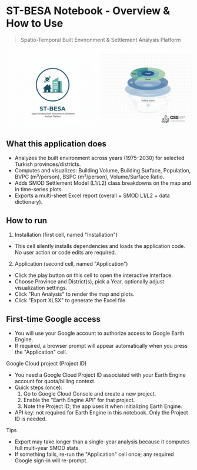 # ST-BESA Notebook - Overview & How to Use
> Spatio-Temporal Built Environment & Settlement Analysis Platform

![ST-BESA Banner](img/st-besa-banner.png)

## What this application does

- Analyzes the built environment across years (1975–2030) for selected Turkish provinces/districts.
- Computes and visualizes: Building Volume, Building Surface, Population, BVPC (m³/person), BSPC (m²/person), Volume/Surface Ratio.
- Adds SMOD Settlement Model (L1/L2) class breakdowns on the map and in time-series plots.
- Exports a multi-sheet Excel report (overall + SMOD L1/L2 + data dictionary).

## How to run

1) Installation (first cell, named "Installation")
- This cell silently installs dependencies and loads the application code. No user action or code edits are required.

2) Application (second cell, named "Application")
- Click the play button on this cell to open the interactive interface.
- Choose Province and District(s), pick a Year, optionally adjust visualization settings.
- Click "Run Analysis" to render the map and plots.
- Click "Export XLSX" to generate the Excel file.

## First‑time Google access

- You will use your Google account to authorize access to Google Earth Engine.
- If required, a browser prompt will appear automatically when you press the "Application" cell.

Google Cloud project (Project ID)
- You need a Google Cloud Project ID associated with your Earth Engine account for quota/billing context.
- Quick steps (once):
  1. Go to Google Cloud Console and create a new project.
  2. Enable the "Earth Engine API" for that project.
  3. Note the Project ID; the app uses it when initializing Earth Engine.
- API key: not required for Earth Engine in this notebook. Only the Project ID is needed.

Tips
- Export may take longer than a single-year analysis because it computes full multi‑year SMOD stats.
- If something fails, re-run the "Application" cell once; any required Google sign-in will re-prompt.